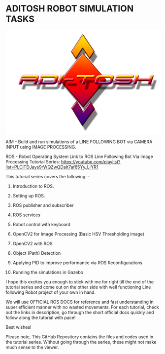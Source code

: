 # ADITOSH ROBOT SIMULATION TASKS
![](./src/robot_simulation/images/logo3.png)

AIM - Build and run simulations of a LINE FOLLOWING BOT via CAMERA INPUT using IMAGE PROCESSING.

ROS - Robot Operating System
Link to ROS Line Following Bot Via Image Processing Tutorial Series: https://youtube.com/playlist?list=PLCiTDJays9rWQZwQDaIt7af65Yy_L-YR1

This tutorial series covers the following: -

1. Introduction to ROS.
2. Setting up ROS.
3. ROS publisher and subscriber

4. ROS services
5. Robot control with keyboard
6. OpenCV2 for Image Processing (Basic HSV Thresholding image)

7. OpenCV2 with ROS
8. Object (Path) Detection
9. Applying PID to improve performance via ROS Reconfigurations
10. Running the simulations in Gazebo

I hope this excites you enough to stick with me for right till the end of the tutorial series and come out on the other side with well functioning Line following Robot project of your own in hand.

We will use OFFICIAL ROS DOCS for reference and fast understanding in super efficient manner with no wasted movements. For each tutorial, check out the links in description, go through the short official docs quickly and follow along the tutorial with pace!

Best wishes!

Please note,
This GitHub Repository contains the files and codes used in the tutorial series. 
Without going through the series, these might not make much sense to the viewer.
